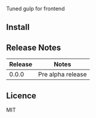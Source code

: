 Tuned gulp for frontend

## Install

## Release Notes

| Release | Notes |
| --- | --- |
| 0.0.0 | Pre alpha release |

## Licence

MIT
<!-- do not want to make nodeinit to complicated, you can edit this whenever you want. -->
